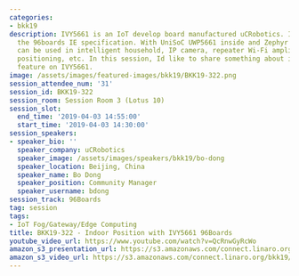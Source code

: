 ```yaml
---
categories:
- bkk19
description: IVY5661 is an IoT develop board manufactured uCRobotics. IVY5661 follows
  the 96boards IE specification. With UniSoC UWP5661 inside and Zephyr deployed, IVY5661
  can be used in intelligent household, IP camera, repeater Wi-Fi amplifier, indoor
  positioning, etc. In this session, Id like to share something about indoor positioning
  feature on IVY5661.
image: /assets/images/featured-images/bkk19/BKK19-322.png
session_attendee_num: '31'
session_id: BKK19-322
session_room: Session Room 3 (Lotus 10)
session_slot:
  end_time: '2019-04-03 14:55:00'
  start_time: '2019-04-03 14:30:00'
session_speakers:
- speaker_bio: ''
  speaker_company: uCRobotics
  speaker_image: /assets/images/speakers/bkk19/bo-dong
  speaker_location: Beijing, China
  speaker_name: Bo Dong
  speaker_position: Community Manager
  speaker_username: bdong
session_track: 96Boards
tag: session
tags:
- IoT Fog/Gateway/Edge Computing
title: BKK19-322 - Indoor Position with IVY5661 96Boards
youtube_video_url: https://www.youtube.com/watch?v=QcRnwGyRcWo
amazon_s3_presentation_url: https://s3.amazonaws.com/connect.linaro.org/bkk19/presentations/bkk19-322.pdf
amazon_s3_video_url: https://s3.amazonaws.com/connect.linaro.org/bkk19/videos/bkk19-322.mp4
---
```

